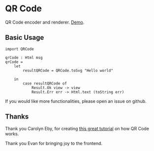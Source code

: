 # QR Code

QR Code encoder and renderer. [Demo](https://pablohirafuji.github.io/elm-qrcode/).

## Basic Usage

```
import QRCode

qrCode : Html msg
qrCode =
    let
        resultQRCode = QRCode.toSvg "Hello world"

    in
        case resultQRCode of
            Result.Ok view -> view
            Result.Err err -> Html.text (toString err)
```

If you would like more functionalities, please open an issue on github.


## Thanks

Thank you Carolyn Eby, for creating [this great tutorial](http://www.thonky.com/qr-code-tutorial/) on how QR Code works.

Thank you Evan for bringing joy to the frontend.
